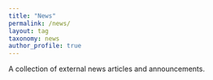 ```yaml
---
title: "News"
permalink: /news/
layout: tag
taxonomy: news
author_profile: true
---
```


A collection of external news articles and announcements.